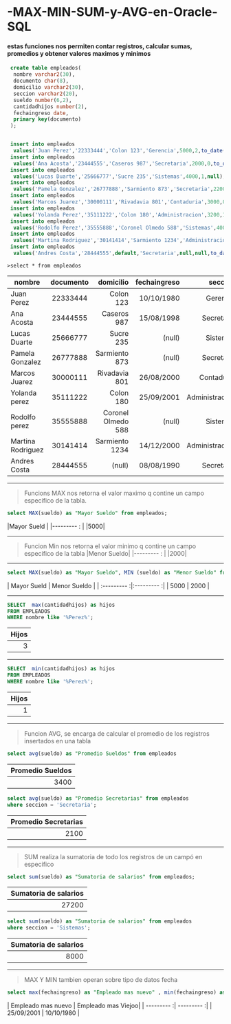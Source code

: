 # -MAX-MIN-SUM-y-AVG-en-Oracle-SQL
#### estas funciones nos permiten contar registros, calcular sumas, promedios y obtener valores maximos y minimos

```sql
 create table empleados(
  nombre varchar2(30),
  documento char(8),
  domicilio varchar2(30),
  seccion varchar2(20),
  sueldo number(6,2),
  cantidadhijos number(2),
  fechaingreso date,
  primary key(documento)
 );


 insert into empleados
  values('Juan Perez','22333444','Colon 123','Gerencia',5000,2,to_date('10/10/1980','dd/mm/yyyy'));
 insert into empleados
  values('Ana Acosta','23444555','Caseros 987','Secretaria',2000,0,to_date('15/08/1998','dd/mm/yyyy'));
 insert into empleados
  values('Lucas Duarte','25666777','Sucre 235','Sistemas',4000,1,null);
 insert into empleados
  values('Pamela Gonzalez','26777888','Sarmiento 873','Secretaria',2200,3,null);
 insert into empleados
  values('Marcos Juarez','30000111','Rivadavia 801','Contaduria',3000,0,to_date('26/08/2000','dd/mm/yyyy'));
 insert into empleados
  values('Yolanda Perez','35111222','Colon 180','Administracion',3200,1,to_date('25/09/2001','dd/mm/yyyy'));
 insert into empleados
  values('Rodolfo Perez','35555888','Coronel Olmedo 588','Sistemas',4000,3,null);
 insert into empleados
  values('Martina Rodriguez','30141414','Sarmiento 1234','Administracion',3800,4,to_date('14/12/2000','dd/mm/yyyy'));
 insert into empleados
  values('Andres Costa','28444555',default,'Secretaria',null,null,to_date('08/08/1990','dd/mm/yyyy'));
  ```
  
    
    >select * from empleados

 | nombre            | documento           |   domicilio   |  fechaingreso   |  seccion   |  sueldo  |  Cantidad  |
 | ------------------|:----------------:|----------------:| ---------:| -----------:| ------------------:| --------:|
 | Juan Perez | 22333444 |  Colon 123   | 10/10/1980 | Gerencia | 5000| 2|
 | Ana Acosta | 23444555 |  Caseros 987   | 15/08/1998 | Secretaria | 2000|0|
 | Lucas Duarte | 25666777|  Sucre 235   | (null)  | Sistemas | 4000|1|
 | Pamela Gonzalez | 26777888 |  Sarmiento 873   | (null)  | Secretaria | 2200| 3|
 | Marcos Juarez | 30000111 |  Rivadavia 801   | 26/08/2000  | Contaduria | 3000| 0|
 | Yolanda perez | 35111222 |  Colon 180   | 25/09/2001  | Administracion | 3200| 1 | 
 | Rodolfo perez | 35555888 |  Coronel Olmedo 588  | (null) | Sistemas | 4000| 3 |
 | Martina Rodriguez | 30141414 |  Sarmiento 1234  | 14/12/2000  | Administracion | 3800| 4|
 | Andres Costa | 28444555 |  (null) | 08/08/1990  | Secretaria | (null)| (null)|
 
 ___
 > Funcions MAX nos retorna el valor maximo q contine un campo especifico de la tabla.

```sql
select MAX(sueldo) as "Mayor Sueldo" from empleados;
```

|Mayor Sueld |
|--------- : |
|5000|

___
>Funcion Min nos retorna el valor minimo q contine un campo especifico de la tabla
|Menor Sueldo|
|--------- : |
|2000|

___

```sql
select MAX(sueldo) as "Mayor Sueldo", MIN (sueldo) as "Menor Sueldo" from empleados;
```
| Mayor Sueld | Menor Sueldo |
| :--------- :|:--------- :|
| 5000 | 2000 |

___
```sql
SELECT  max(cantidadhijos) as hijos
FROM EMPLEADOS
WHERE nombre like '%Perez%';
```

|Hijos|
|----:|
|3|
___

```sql
SELECT  min(cantidadhijos) as hijos
FROM EMPLEADOS
WHERE nombre like '%Perez%';
```

|Hijos|
|----:|
|1|

___

>Funcion AVG, se encarga de calcular el promedio de los registros insertados en una tabla
```sql
select avg(sueldo) as "Promedio Sueldos" from empleados
```
|Promedio Sueldos|
|----:|
|3400|


```SQL
select avg(sueldo) as "Promedio Secretarias" from empleados
where seccion = 'Secretaria';
```

|Promedio Secretarias|
|----:|
|2100|

___
> SUM realiza la sumatoria de todo los registros de un campó en especifico

```SQL
select sum(sueldo) as "Sumatoria de salarios" from empleados;
```
|Sumatoria de salarios|
|----:|
|27200|


```sql
select sum(sueldo) as "Sumatoria de salarios" from empleados
where seccion = 'Sistemas';
```
|Sumatoria de salarios|
|----:|
|8000|

___

> MAX Y MIN tambien operan sobre tipo de datos fecha

```sql
select max(fechaingreso) as "Empleado mas nuevo" , min(fechaingreso) as "Empleado mas Viejo "from empleados;
```

| Empleado mas nuevo | Empleado mas Viejoo|
| --------- :| --------- :|
| 25/09/2001 | 10/10/1980 |

